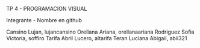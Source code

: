 TP 4 - PROGRAMACION VISUAL

Integrante - Nombre en github

Cansino Lujan, lujancansino
Orellana Ariana, orellanaariana
Rodriguez Sofia Victoria, soffiro
Tarifa Abril Lucero, altarifa
Teran Luciana Abigail, abii321
